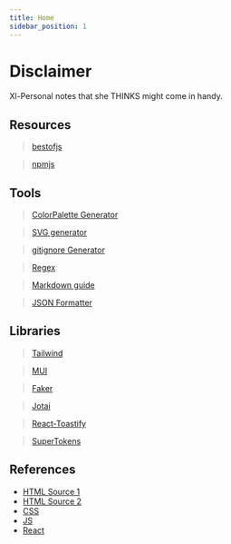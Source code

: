```yaml
---
title: Home
sidebar_position: 1
---
```


# Disclaimer

Xl-Personal notes that she THINKS might come in handy.

## Resources

> [bestofjs](https://bestofjs.org/)

> [npmjs](https://www.npmjs.com/)

## Tools

> [ColorPalette Generator](https://mycolor.space/)

> [SVG generator](http://svgicons.sparkk.fr/)

> [gitignore Generator](https://www.toptal.com/developers/gitignore)

> [Regex](https://regex101.com/)

> [Markdown guide](https://www.markdownguide.org/basic-syntax/)

> [JSON Formatter](https://jsonformatter.curiousconcept.com/)

## Libraries

> [Tailwind](https://tailwindcss.com/)

> [MUI](https://mui.com/)

> [Faker](https://fakerjs.dev/)

> [Jotai](https://jotai.org/)

> [React-Toastify](https://www.npmjs.com/package/react-toastify)

> [SuperTokens](https://supertokens.com/)

## References

- [HTML Source 1](https://developer.mozilla.org/en-US/docs/Web/HTML)
- [HTML Source 2](https://htmlcheatsheet.com/)
- [CSS](https://htmlcheatsheet.com/css/)
- [JS](https://htmlcheatsheet.com/js/)
- [React](https://www.freecodecamp.org/news/the-react-cheatsheet/)
